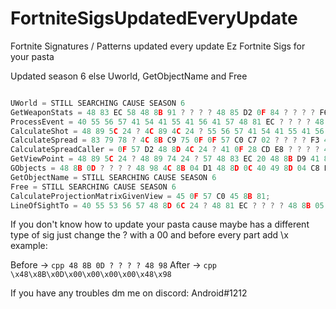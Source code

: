 # FortniteSigsUpdatedEveryUpdate
Fortnite Signatures / Patterns updated every update
Ez Fortnite Sigs for your pasta

Updated season 6 else Uworld, GetObjectName and Free

```cpp

UWorld = STILL SEARCHING CAUSE SEASON 6
GetWeaponStats = 48 83 EC 58 48 8B 91 ? ? ? ? 48 85 D2 0F 84 ? ? ? ? F6 81 ? ? ? ? ? 74 10 48 8B 81 ? ? ? ? 48 85 C0 0F 85 ? ? ? ? 48 8B 8A ? ? ? ? 48 89 5C 24 ? 48 8D 9A ? ? ? ? 48 85 C9;
ProcessEvent = 40 55 56 57 41 54 41 55 41 56 41 57 48 81 EC ? ? ? ? 48 8D 6C 24 ? 48 89 9D ? ? ? ? 48 8B 05 ? ? ? ? 48 33 C5 48 89 85 ? ? ? ? 8B 41 0C 45 33 F6 3B 05 ? ? ? ? 4D 8B F8 48 8B F2 4C 8B E1 41 B8 ? ? ? ? 7D 2A;
CalculateShot = 48 89 5C 24 ? 4C 89 4C 24 ? 55 56 57 41 54 41 55 41 56 41 57 48 8D 6C 24 ? 48 81 EC ? ? ? ? 48 8B F9 4C 8D 6C 24 ?;
CalculateSpread = 83 79 78 ? 4C 8B C9 75 0F 0F 57 C0 C7 02 ? ? ? ? F3 41 0F 11 ? C3 48 8B 41 70 8B 48 04 89 0A 49 63 41 78 48 6B C8 1C 49 8B 41 70 F3 0F 10 44 01 ? F3 41 0F 11 ? C3;
CalculateSpreadCaller = 0F 57 D2 48 8D 4C 24 ? 41 0F 28 CD E8 ? ? ? ? 48 8B 4D B0 0F 28 F0 48 85 C9 74 05 E8 ? ? ? ? 48 8B 4D 98 48 8D 05 ? ? ? ? 48 89 44 24 ? 48 85 C9 74 05 E8 ? ? ? ? 48 8B 4D 88;
GetViewPoint = 48 89 5C 24 ? 48 89 74 24 ? 57 48 83 EC 20 48 8B D9 41 8B F0 48 8B 49 30 48 8B FA E8 ? ? ? ? BA ? ? ? ? 48 8B C8;
GObjects = 48 8B 0D ? ? ? ? 48 98 4C 8B 04 D1 48 8D 0C 40 49 8D 04 C8 EB ?;
GetObjectName = STILL SEARCHING CAUSE SEASON 6
Free = STILL SEARCHING CAUSE SEASON 6
CalculateProjectionMatrixGivenView = 45 0F 57 C0 45 8B 81;
LineOfSightTo = 40 55 53 56 57 48 8D 6C 24 ? 48 81 EC ? ? ? ? 48 8B 05 ? ? ? ? 48 33 C4 48 89 45 E0 49;

```

If you don't know how to update your pasta cause maybe has a different type of sig just change the ? with a 00 and before every part add \x example:

Before -> ```cpp 48 8B 0D ? ? ? ? 48 98```
After ->  ```cpp \x48\x8B\x0D\x00\x00\x00\x00\x48\x98```


If you have any troubles dm me on discord: Android#1212
